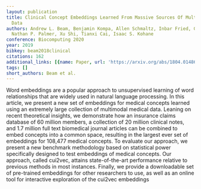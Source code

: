 ```yaml
---
layout: publication
title: Clinical Concept Embeddings Learned From Massive Sources Of Multimodal Medical
  Data
authors: Andrew L. Beam, Benjamin Kompa, Allen Schmaltz, Inbar Fried, Griffin Weber,
  Nathan P. Palmer, Xu Shi, Tianxi Cai, Isaac S. Kohane
conference: Biocomputing 2020
year: 2019
bibkey: beam2018clinical
citations: 162
additional_links: [{name: Paper, url: 'https://arxiv.org/abs/1804.01486'}]
tags: []
short_authors: Beam et al.
---
```

Word embeddings are a popular approach to unsupervised learning of word
relationships that are widely used in natural language processing. In this
article, we present a new set of embeddings for medical concepts learned using
an extremely large collection of multimodal medical data. Leaning on recent
theoretical insights, we demonstrate how an insurance claims database of 60
million members, a collection of 20 million clinical notes, and 1.7 million
full text biomedical journal articles can be combined to embed concepts into a
common space, resulting in the largest ever set of embeddings for 108,477
medical concepts. To evaluate our approach, we present a new benchmark
methodology based on statistical power specifically designed to test embeddings
of medical concepts. Our approach, called cui2vec, attains state-of-the-art
performance relative to previous methods in most instances. Finally, we provide
a downloadable set of pre-trained embeddings for other researchers to use, as
well as an online tool for interactive exploration of the cui2vec embeddings